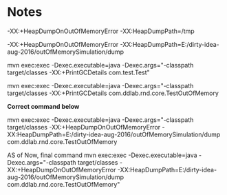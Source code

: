 # Notes



-XX:+HeapDumpOnOutOfMemoryError -XX:HeapDumpPath=/tmp

-XX:+HeapDumpOnOutOfMemoryError -XX:HeapDumpPath=E:/dirty-idea-aug-2016/outOfMemorySimulation/dump



mvn exec:exec -Dexec.executable=java -Dexec.args="-classpath target/classes -XX:+PrintGCDetails com.test.Test"

mvn exec:exec -Dexec.executable=java -Dexec.args="-classpath target/classes -XX:+PrintGCDetails com.ddlab.rnd.core.TestOutOfMemory

**Correct command below**

mvn exec:exec -Dexec.executable=java -Dexec.args="-classpath target/classes -XX:+HeapDumpOnOutOfMemoryError -XX:HeapDumpPath=E:/dirty-idea-aug-2016/outOfMemorySimulation/dump com.ddlab.rnd.core.TestOutOfMemory




AS of Now, final command
mvn exec:exec -Dexec.executable=java -Dexec.args="-classpath target/classes -XX:+HeapDumpOnOutOfMemoryError -XX:HeapDumpPath=E:/dirty-idea-aug-2016/outOfMemorySimulation/dump com.ddlab.rnd.core.TestOutOfMemory"